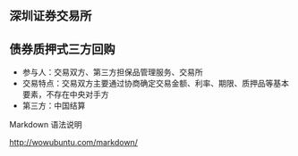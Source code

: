 

深圳证券交易所
-----------------------------------------

## 债券质押式三方回购
* 参与人：交易双方、第三方担保品管理服务、交易所
* 交易特点：交易双方主要通过协商确定交易金额、利率、期限、质押品等基本要素，不存在中央对手方
* 第三方：中国结算






Markdown 语法说明

http://wowubuntu.com/markdown/

